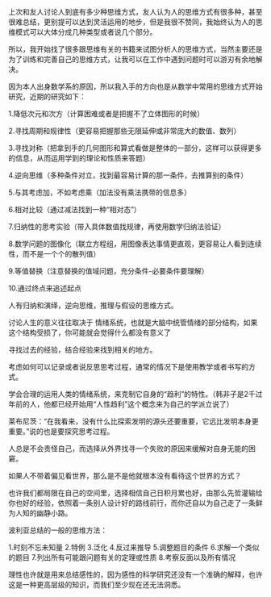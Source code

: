 上次和友人讨论人到底有多少种思维方式，友人认为人的思维方式有很多种，甚至很难总结，更别提可以达到灵活运用的地步，但是我很不赞同，我始终认为人的思维模式可以大体分成几种类型或者说几个部分。

所以，我开始找了很多跟思维有关的书籍来试图分析人的思维方式，当然主要还是为了训练和完善自己的思维方式，让我可以在工作中遇到问题时可以游刃有余地解决。

因为本人出身数学系的原因，所以我入手的方向也是从数学中常用的思维方式开始研究，近期的研究如下：

1.降低次元和次方（计算困难或者是把握不了立体图形的时候）

2.寻找周期和规律性（更容易把握那些无限延伸或非常庞大的数值、数列）

3.寻找对称（把拿到手的几何图形和算式看做是整体的一部分，这样可以获得更多的信息，从而运用学到的理论和性质来答题）

4.逆向思维（多种条件对立，找到最容易计算的那一条件，去推算别的条件）

5.与其考虑加，不如考虑乘（加法没有乘法携带的信息多）

6.相对比较（通过减法找到一种“相对态”）

7.归纳性的思考实验（带入具体数值找规律，再使用数学归纳法验证）

8.数学问题的图像化（联立方程组，用图像表达事情更直观，更容易让人看到连续性，而不是一个个的散列值）

9.等值替换（注意替换的值域问题，充分条件-必要条件要理解）

10.通过终点来追述起点


人有归纳和演绎，逆向思维，推理与假设的思维方式。

讨论人生的意义往往取决于 情绪系统，也就是大脑中统管情绪的部分结构，如果这个结构受损了，你可能就会觉得什么都没有意义了

寻找过去的经验，结合经验来找到相关的地方。

考虑如何可以记录或者说反思思考过程，通常的情况下是使用教学或者书写的方式。

学会合理的运用人类的情绪系统，来克制它自身的“趋利”的特性。（韩非子是2千过年前的人，他都已经开始用“人性趋利”这个概念来为自己的学派立说了）

莱布尼茨：“在我看来，没有什么比探索发明的源头还要重要，它远比发明本身更重要。”说的也是要探究思考过程。

人总是不会责怪自己，而选择从外界找寻一个失败的原因来缓解对自身无能的困窘。

如果人不带着偏见看世界，那么是不是他就根本没有看待这个世界的方式？

也许我们都局限在自己的空间里，选择相信自己日积月累也好，由那么先哲灌输给你也好的经验，依照着一条别人设计好的路线前行，而你还自以为自己走了一条鲜为人知的幽静小路。

波利亚总结的一般的思维方法：

1.时刻不忘未知量
2.特例
3.泛化
4.反过来推导
5.调整题目的条件
6.求解一个类似的题目
7.列出所有可能跟问题有关的定理或性质
8.考察反面以及所有情况

理性也许就是用来总结感性的，因为感性的科学研究还没有一个准确的解释，也许这是一种更高层级的知识，而我们至少现在还无法洞悉。